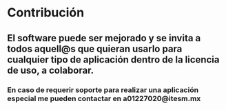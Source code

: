 <h1>Contribución</h1>

<h2>El software puede ser mejorado y se invita a todos aquell@s que quieran usarlo 
para cualquier tipo de aplicación dentro de la licencia de uso, a colaborar.</h2>

<h3>En caso de requerir soporte para realizar una aplicación especial me pueden contactar en a01227020@itesm.mx</h3>
